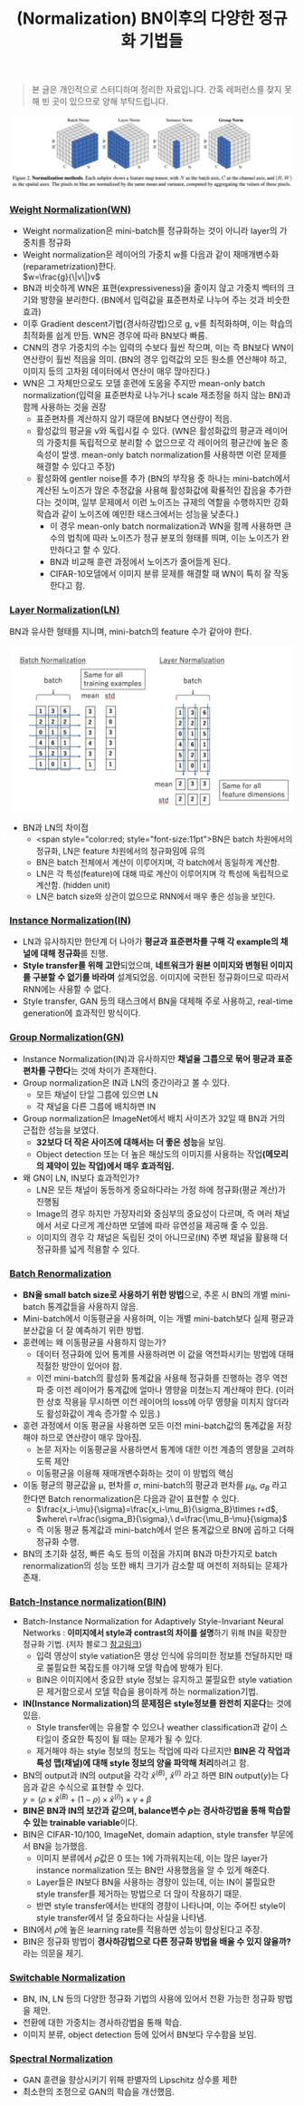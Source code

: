 ﻿---
title: "(Normalization) BN이후의 다양한 정규화 기법들"
tags: 
  - Deep Learning
  - Normalization
categories:
  - MLDLstudy
toc: true
comments: 
  provider: "disqus"
  disqus:
    shortname: "https-brstar96-github-io"
use_math: true
header:
  teaser: /assets/Images/Norm-pic.png
---

<Blockquote><span style="font-size:11pt">본 글은 개인적으로 스터디하며 정리한 자료입니다. 간혹 레퍼런스를 찾지 못해 빈 곳이 있으므로 양해 부탁드립니다.</span></Blockquote>

<center><img src="/assets/Images/Norm-pic.png"></center>

### [Weight Normalization(WN)](https://arxiv.org/pdf/1602.07868.pdf)

- <span style="font-size:11pt">Weight normalization은 mini-batch를 정규화하는 것이 아니라 layer의 가중치를 정규화</span>
- <span style="font-size:11pt">Weight normalization은 레이어의 가중치 w를 다음과 같이 재매개변수화(reparametrization)한다.</span><br> 
  $w=\frac{g}{\|v\|}v$
- <span style="font-size:11pt">BN과 비슷하게 WN은 표현(expressiveness)을 줄이지 않고 가중치 벡터의 크기와 방향을 분리한다. (BN에서 입력값을 표준편차로 나누어 주는 것과 비슷한 효과)<span>
- <span style="font-size:11pt">이후 Gradient descent기법(경사하강법)으로 g, v를 최적화하며, 이는 학습의 최적화를 쉽게 만듬. WN은 경우에 따라 BN보다 빠름.</span> 
- <span style="font-size:11pt">CNN의 경우 가중치의 수는 입력의 수보다 훨씬 작으며, 이는 즉 BN보다 WN이 연산량이 훨씬 적음을 의미. (BN의 경우 입력값의 모든 원소를 연산해야 하고, 이미지 등의 고차원 데이터에서 연산이 매우 많아진다.)</span>
- <span style="font-size:11pt">WN은 그 자체만으로도 모델 훈련에 도움을 주지만 mean-only batch normalization(입력을 표준편차로 나누거나 scale 재조정을 하지 않는 BN)과 함께 사용하는 것을 권장</span>
    - <span style="font-size:11pt">표준편차를 계산하지 않기 때문에 BN보다 연산량이 적음.</span> 
    - <span style="font-size:11pt">활성값의 평균을 v와 독립시킬 수 있다. (WN은 활성화값의 평균과 레이어의 가중치를 독립적으로 분리할 수 없으므로 각 레이어의 평균간에 높은 종속성이 발생. mean-only batch normalization를 사용하면 이런 문제를 해결할 수 있다고 주장)</span>
	- <span style="font-size:11pt">활성화에 gentler noise를 추가 (BN의 부작용 중 하나는 mini-batch에서 계산된 노이즈가 많은 추정값을 사용해 활성화값에 확률적인 잡음을 추가한다는 것이며, 일부 문제에서 이런 노이즈는 규제의 역할을 수행하지만 강화 학습과 같이 노이즈에 예민한 태스크에서는 성능을 낮춘다.)</span>
        - <span style="font-size:11pt">이 경우 mean-only batch normalization과 WN을 함께 사용하면 큰 수의 법칙에 따라 노이즈가 정규 분포의 형태를 띄며, 이는 노이즈가 완만하다고 할 수 있다.</span> 
		- <span style="font-size:11pt">BN과 비교해 훈련 과정에서 노이즈가 줄어들게 된다.</span> 
		- <span style="font-size:11pt">CIFAR-10모델에서 이미지 분류 문제를 해결할 때 WN이 특히 잘 작동한다고 함.</span> 

### [Layer Normalization(LN)](https://arxiv.org/pdf/1607.06450.pdf)
<span style="font-size:11pt">BN과 유사한 형태를 지니며, mini-batch의 feature 수가 같아야 한다. </span><br>

<center><img src="/assets/Images/LN.png"></center>

- <span style="font-size:11pt">BN과 LN의 차이점</span>
    - <span style="color:red; style="font-size:11pt">BN은 batch 차원에서의 정규화, LN은 feature 차원에서의 정규화</span><span style="font-size:11pt">임에 유의</span>
    - BN은 batch 전체에서 계산이 이루어지며, 각 batch에서 동일하게 계산함.
    - LN은 각 특성(feature)에 대해 따로 계산이 이루어지며 각 특성에 독립적으로 계산함. (hidden unit)
    - LN은 batch size와 상관이 없으므로 RNN에서 매우 좋은 성능을 보인다. 
    
### [Instance Normalization(IN)](https://arxiv.org/pdf/1607.08022.pdf)
- <span style="font-size:11pt">LN과 유사하지만 한단계 더 나아가 <b>평균과 표준편차를 구해 각 example의 채널에 대해 정규화</b>를 진행.</span>
- <span style="font-size:11pt"><b>Style transfer를 위해 고안</b>되었으며, <b>네트워크가 원본 이미지와 변형된 이미지를 구분할 수 없기를 바라며</b> 설계되었음. </b>이미지에 국한된 정규화</b>이므로 따라서 RNN에는 사용할 수 없다.</span>
- <span style="font-size:11pt">Style transfer, GAN 등의 태스크에서 BN을 대체해 주로 사용하고, real-time generation에 효과적인 방식이다.</span> 

### [Group Normalization(GN)](https://arxiv.org/pdf/1803.08494.pdf)
- <span style="font-size:11pt">Instance Normalization(IN)과 유사하지만 <b>채널을 그룹으로 묶어 평균과 표준편차를 구한다</b>는 것에 차이가 존재한다.</span> 
- <span style="font-size:11pt">Group normalization은 IN과 LN의 중간이라고 볼 수 있다. </span>
    - <span style="font-size:11pt">모든 채널이 단일 그룹에 있으면 LN</span>
    - <span style="font-size:11pt">각 채널을 다른 그룹에 배치하면 IN</span>
- <span style="font-size:11pt">Group normalization은 ImageNet에서 배치 사이즈가 32일 때 BN과 거의 근접한 성능을 보였다. </span>
    - <span style="font-size:11pt"><b>32보다 더 작은 사이즈에 대해서는 더 좋은 성능</b>을 보임.</span>
    - <span style="font-size:11pt">Object detection 또는 더 높은 해상도의 이미지를 사용하는 작업<b>(메모리의 제약이 있는 작업)에서 매우 효과적임.</b></span> 
- <span style="font-size:11pt">왜 GN이 LN, IN보다 효과적인가?</span>
    - <span style="font-size:11pt">LN은 모든 채널이 동등하게 중요하다라는 가정 하에 정규화(평균 계산)가 진행됨</span>
    - <span style="font-size:11pt">Image의 경우 하지만 가장자리와 중심부의 중요성이 다르며, 즉 여러 채널에서 서로 다르게 계산하면 모델에 따라 유연성을 제공해 줄 수 있음.</span>
    - <span style="font-size:11pt">이미지의 경우 각 채널은 독립된 것이 아니므로(IN) 주변 채널을 활용해 더 정규화를 넓게 적용할 수 있다. </span>

### [Batch Renormalization](https://arxiv.org/pdf/1702.03275.pdf)
- <span style="font-size:11pt"><b>BN을 small batch size로 사용하기 위한 방법</b>으로, 추론 시 BN의 개별 mini-batch 통계값들을 사용하지 않음.</span> 
- <span style="font-size:11pt">Mini-batch에서 이동평균을 사용하며, 이는 개별 mini-batch보다 실제 평균과 분산값을 더 잘 예측하기 위한 방법. </span>
- <span style="font-size:11pt">훈련에는 왜 이동평균을 사용하지 않는가?</span> 
    - <span style="font-size:11pt">데이터 정규화에 있어 통계를 사용하려면 이 값을 역전파시키는 방법에 대해 적절한 방안이 있어야 함.</span>
    - <span style="font-size:11pt">이전 mini-batch의 활성화 통계값을 사용해 정규화를 진행하는 경우 역전파 중 이전 레이어가 통계값에 얼마나 영향을 미쳤는지 계산해야 한다. (이러한 상호 작용을 무시하면 이전 레이어의 loss에 아무 영향을 미치지 않더라도 활성화값이 계속 증가할 수 있음.)</span> 
- <span style="font-size:11pt">훈련 과정에서 이동 평균을 사용하면 모든 이전 mini-batch값의 통계값을 저장해야 하므로 연산량이 매우 많아짐.</span> 
    - <span style="font-size:11pt">논문 저자는 이동평균을 사용하면서 통계에 대한 이전 계층의 영향을 고려하도록 제안</span>
    - <span style="font-size:11pt">이동평균을 이용해 재매개변수화하는 것이 이 방법의 핵심</span>
- <span style="font-size:11pt">이동 평균의 평균값을 $\upmu$, 편차를 $\sigma$, mini-batch의 평균과 편차를 $\mu_{B}$, $\sigma_{B}$ 라고 한다면 Batch renormalization은 다음과 같이 표현할 수 있다.</span> 
    - $\frac{x_i-\mu}{\sigma}=\frac{x_i-\mu_B}{\sigma_B}\times r+d$, $where\ r=\frac{\sigma_B}{\sigma},\ d=\frac{\mu_B-\mu}{\sigma}$
    - <span style="font-size:11pt">즉 이동 평균 통계값과 mini-batch에서 얻은 통계값으로 BN에 곱하고 더해 정규화 수행.</span> 
- <span style="font-size:11pt">BN의 초기화 설정, 빠른 속도 등의 이점을 가지며 BN과 마찬가지로 batch renormalization의 성능 또한 배치 크기가 감소할 때 여전히 저하되는 문제가 존재.</span> 

### [Batch-Instance normalization(BIN)](https://arxiv.org/pdf/1805.07925.pdf)
- <span style="font-size:11pt">Batch-Instance Normalization for Adaptively Style-Invariant Neural Networks</span> : <b>이미지에서 style과 contrast의 차이를 설명</b>하기 위해 IN을 확장한 정규화 기법. (저자 블로그 [참고링크](https://blog.lunit.io/2018/05/25/batch-instance-normalization/?fbclid=IwAR2lngdd7xwA4Om13XHHJBpVjuo3SlM-U0umhKAqjuAdVHAuePPTFpQrEbs))
    - <span style="font-size:11pt">입력 영상이 style vatiation은 영상 인식에 유의미한 정보를 전달하지만 때로 불필요한 복잡도를 야기해 모델 학습에 방해가 된다. </span>
    - <span style="font-size:11pt">BIN은 이미지에서 중요한 style 정보는 유지하고 불필요한 style vatiation은 제거함으로서 모델 학습을 용이하게 하는 normalization기법.</span> 
- <span style="font-size:11pt"><b>IN(Instance Normalization)의 문제점은 style정보를 완전히 지운다</b>는 것에 있음. </span>
    - <span style="font-size:11pt">Style transfer에는 유용할 수 있으나 weather classification과 같이 스타일이 중요한 특징이 될 때는 문제가 될 수 있다.</span> 
    - <span style="font-size:11pt">제거해야 하는 style 정보의 정도는 작업에 따라 다르지만 <b>BIN은 각 작업과 특성 맵(채널)에 대해 style 정보의 양을 파악해 처리</b>하려고 함. </span>
- <span style="font-size:11pt">BN의 output과 IN의 output을 각각 ${\hat{x}}^{(B)}$, ${\hat{x}}^{(I)}$ 라고 하면 BIN output($y$)는 다음과 같은 수식으로 표현할 수 있다.</span><br>
   $y=(\rho\times{\hat{x}}^{(B)}+(1-\rho)\times{\hat{x}}^{(I)})\times\gamma+\beta$ 
- <span style="font-size:11pt"><b>BIN은 BN과 IN의 보간과 같으며, balance변수 $\rho$는 경사하강법을 통해 학습할 수 있는 trainable variable</b>이다.</span> 
- <span style="font-size:11pt">BIN은 CIFAR-10/100, ImageNet, domain adaption, style transfer 부문에서 BN을 능가했음.</span> 
    - <span style="font-size:11pt">이미지 분류에서 $\rho$값은 0 또는 1에 가까워지는데, 이는 많은 layer가 instance normalization 또는 BN만 사용했음을 알 수 있게 해준다.</span> 
    - <span style="font-size:11pt">Layer들은 IN보다 BN을 사용하는 경향이 있는데, 이는 IN이 불필요한 style transfer를 제거하는 방법으로 더 많이 작용하기 때문. </span>
    - <span style="font-size:11pt">반면 style transfer에서는 반대의 경향이 나타나며, 이는 주어진 style이 style transfer에서 덜 중요하다는 사실을 나타냄.</span> 
- <span style="font-size:11pt">BIN에서 $\rho$에 높은 learning rate를 적용하면 성능이 향상된다고 주장.</span> 
- <span style="font-size:11pt">BIN은 정규화 방법이 <b>경사하강법으로 다른 정규화 방법을 배울 수 있지 않을까?</b> 라는 의문을 제기.</span> 

### [Switchable Normalization](https://arxiv.org/pdf/1811.07727v1.pdf)
- <span style="font-size:11pt">BN, IN, LN 등의 다양한 정규화 기법의 사용에 있어서 전환 가능한 정규화 방법을 제안. </span>
- <span style="font-size:11pt">전환에 대한 가중치는 경사하강법을 통해 학습.</span> 
- <span style="font-size:11pt">이미지 분류, object detection 등에 있어서 BN보다 우수함을 보임.</span> 

### [Spectral Normalization](https://arxiv.org/pdf/1805.07925.pdf)
- <span style="font-size:11pt">GAN 훈련을 향상시키기 위해 판별자의 Lipschitz 상수를 제한</span> 
- <span style="font-size:11pt">최소한의 조정으로 GAN의 학습을 개선했음.</span> 